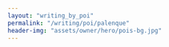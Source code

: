 ```yaml
---
layout: "writing_by_poi"
permalink: "/writing/poi/palenque"
header-img: "assets/owner/hero/pois-bg.jpg"
---
```

